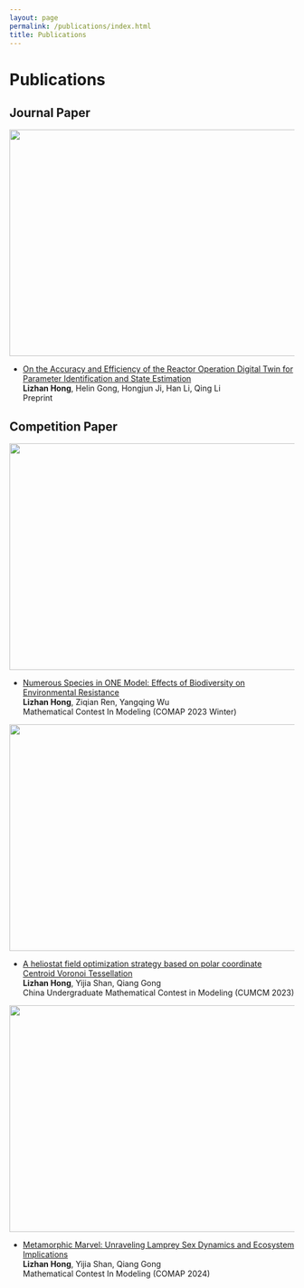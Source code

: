 ```yaml
---
layout: page
permalink: /publications/index.html
title: Publications
---
```


# Publications

## Journal Paper

<img src="https://apollohong.github.io/images/2023paper01.png" width="720" height="400">

- [On the Accuracy and Efficiency of the Reactor Operation Digital Twin for Parameter Identification and State Estimation](https://www.researchgate.net/publication/374917868_On_the_Accuracy_and_Efficiency_of_the_Reactor_Operation_Digital_Twin_for_Parameter_Identification_and_State_Estimation)<br>**Lizhan Hong**, Helin Gong, Hongjun Ji, Han Li, Qing Li
<br>Preprint<br>

## Competition Paper

<img src="https://apollohong.github.io/images/comapMCM.png" width="720" height="400">

- [Numerous Species in ONE Model: Effects of Biodiversity on Environmental Resistance](https://apollohong.github.io/mypaper/modeling/2023COMAP2308434.pdf)<br>**Lizhan Hong**, Ziqian Ren, Yangqing Wu
<br>Mathematical Contest In Modeling (COMAP 2023 Winter)<br>


<img src="https://apollohong.github.io/images/liuchengtuCUMCM.png" width="720" height="400">

- [A heliostat field optimization strategy based on polar coordinate Centroid Voronoi Tessellation](https://apollohong.github.io/mypaper/modeling/2023CUMCM.pdf)<br>**Lizhan Hong**, Yijia Shan, Qiang Gong
<br>China Undergraduate Mathematical Contest in Modeling (CUMCM 2023)<br>


<img src="https://apollohong.github.io/images/comapMCM2024.png" width="720" height="400">

- [Metamorphic Marvel: Unraveling Lamprey Sex Dynamics and Ecosystem Implications](https://apollohong.github.io/mypaper/modeling/2024COMAP2408936.pdf)<br>**Lizhan Hong**, Yijia Shan, Qiang Gong
<br>Mathematical Contest In Modeling (COMAP 2024)<br>